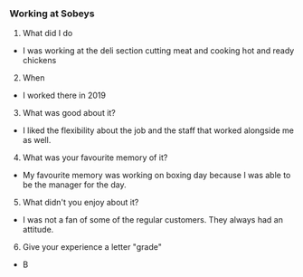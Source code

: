 ### Working at Sobeys

1) What did I do 

- I was working at the deli section cutting meat and cooking hot and ready chickens

2) When

- I worked there in 2019

3) What was good about it?

- I liked the flexibility about the job and the staff that worked alongside me as well.

4) What was your favourite memory of it?

- My favourite memory was working on boxing day because I was able to be the manager for the day.

5) What didn't you enjoy about it?

- I was not a fan of some of the regular customers. They always had an attitude.

6) Give your experience a letter "grade"

- B